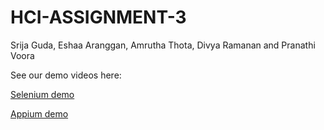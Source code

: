 # HCI-ASSIGNMENT-3
Srija Guda, Eshaa Aranggan, Amrutha Thota, Divya Ramanan and Pranathi Voora

See our demo videos here: 

[Selenium demo](https://drive.google.com/file/d/1mKZCBM7NM48_sWjGtuWwPsFm17rh_0_G/view?usp=sharing)

[Appium demo](https://drive.google.com/file/d/1CjJSotNIvS9BpdJn297vcYfgjbwQVVfW/view?usp=sharing)
